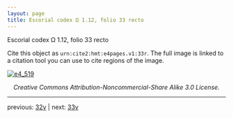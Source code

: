 ```yaml
---
layout: page
title: Escorial codex Ω 1.12, folio 33 recto
---
```


Escorial codex Ω 1.12, folio 33 recto

Cite this object as `urn:cite2:hmt:e4pages.v1:33r`.  The full image is linked to a citation tool you can use to cite regions of the image.

[![e4_519](http://www.homermultitext.org/iipsrv?IIIF=/project/homer/pyramidal/deepzoom/hmt/e4img/2017a/e4_519.tif/full/800,/0/default.jpg)](http://www.homermultitext.org/ict2/?urn=urn:cite2:hmt:e4img.2017a:e4_519) 

<p style="text-align: center; font-style: italic;">Creative Commons Attribution-Noncommercial-Share Alike 3.0 License.</p>

---

previous: [32v](../32v/) | next: [33v](../33v/)